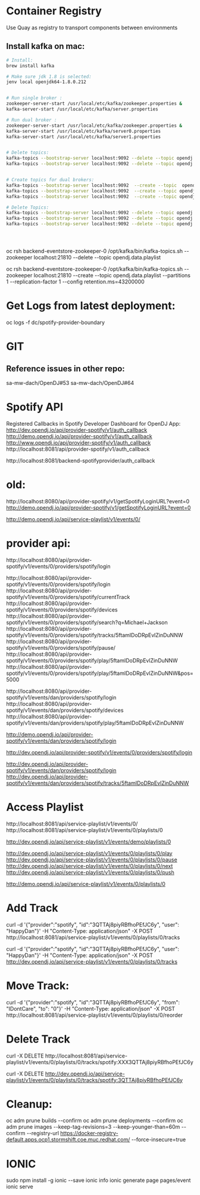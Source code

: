 
# Container Registry
Use Quay as registry to transport components between environments

## Install kafka on mac:
```bash
# Install:
brew install kafka

# Make sure jdk 1.8 is selected:
jenv local openjdk64-1.8.0.212


# Run single broker :
zookeeper-server-start /usr/local/etc/kafka/zookeeper.properties &
kafka-server-start /usr/local/etc/kafka/server.properties

# Run dual broker :
zookeeper-server-start /usr/local/etc/kafka/zookeeper.properties &
kafka-server-start /usr/local/etc/kafka/server0.properties
kafka-server-start /usr/local/etc/kafka/server1.properties


# Delete topics:
kafka-topics --bootstrap-server localhost:9092 --delete --topic opendj.state.provider-spotify
kafka-topics --bootstrap-server localhost:9092 --delete --topic opendj.data.playlist


# Create topics for dual brokers:
kafka-topics --bootstrap-server localhost:9092  --create --topic  opendj.state.provider-spotify --partitions 3 --replication-factor 2 --config retention.ms=43200000
kafka-topics --bootstrap-server localhost:9092  --create --topic opendj.data.event --partitions 3 --replication-factor 2 --config retention.ms=43200000
kafka-topics --bootstrap-server localhost:9092  --create --topic opendj.event.playlist --partitions 3 --replication-factor 2 --config retention.ms=43200000

# Delete Topics:
kafka-topics --bootstrap-server localhost:9092 --delete --topic opendj.state.provider-spotify 
kafka-topics --bootstrap-server localhost:9092 --delete --topic opendj.data.event
kafka-topics --bootstrap-server localhost:9092 --delete --topic opendj.event.playlist





```

oc rsh backend-eventstore-zookeeper-0 /opt/kafka/bin/kafka-topics.sh --zookeeper localhost:21810 --delete --topic opendj.data.playlist

oc rsh backend-eventstore-zookeeper-0 /opt/kafka/bin/kafka-topics.sh --zookeeper localhost:21810 --create --topic opendj.data.playlist --partitions 1 --replication-factor 1 --config retention.ms=43200000




# Get Logs from latest deployment:
oc logs -f dc/spotify-provider-boundary

# GIT
## Reference issues in other repo:
sa-mw-dach/OpenDJ#53
sa-mw-dach/OpenDJ#64


# Spotify API
Registered Callbacks in Spotify Developer Dashboard for OpenDJ App:
http://dev.opendj.io/api/provider-spotify/v1/auth_callback
http://demo.opendj.io/api/provider-spotify/v1/auth_callback
http://www.opendj.io/api/provider-spotify/v1/auth_callback
http://localhost:8081/api/provider-spotify/v1/auth_callback

http://localhost:8081/backend-spotifyprovider/auth_callback


# old:

http://localhost:8080/api/provider-spotify/v1/getSpotifyLoginURL?event=0
http://demo.opendj.io/api/provider-spotify/v1/getSpotifyLoginURL?event=0

http://demo.opendj.io/api/service-playlist/v1/events/0/


# provider api:
http://localhost:8080/api/provider-spotify/v1/events/0/providers/spotify/login



http://localhost:8080/api/provider-spotify/v1/events/0/providers/spotify/login
http://localhost:8080/api/provider-spotify/v1/events/0/providers/spotify/currentTrack
http://localhost:8080/api/provider-spotify/v1/events/0/providers/spotify/devices
http://localhost:8080/api/provider-spotify/v1/events/0/providers/spotify/search?q=Michael+Jackson
http://localhost:8080/api/provider-spotify/v1/events/0/providers/spotify/tracks/5ftamIDoDRpEvlZinDuNNW
http://localhost:8080/api/provider-spotify/v1/events/0/providers/spotify/pause/
http://localhost:8080/api/provider-spotify/v1/events/0/providers/spotify/play/5ftamIDoDRpEvlZinDuNNW
http://localhost:8080/api/provider-spotify/v1/events/0/providers/spotify/play/5ftamIDoDRpEvlZinDuNNW&pos=5000


http://localhost:8080/api/provider-spotify/v1/events/dan/providers/spotify/login
http://localhost:8080/api/provider-spotify/v1/events/dan/providers/spotify/devices
http://localhost:8080/api/provider-spotify/v1/events/dan/providers/spotify/play/5ftamIDoDRpEvlZinDuNNW

http://demo.opendj.io/api/provider-spotify/v1/events/dan/providers/spotify/login


http://dev.opendj.io/api/provider-spotify/v1/events/0/providers/spotify/login

http://dev.opendj.io/api/provider-spotify/v1/events/dan/providers/spotify/login
http://dev.opendj.io/api/provider-spotify/v1/events/dan/providers/spotify/tracks/5ftamIDoDRpEvlZinDuNNW





# Access Playlist
http://localhost:8081/api/service-playlist/v1/events/0/
http://localhost:8081/api/service-playlist/v1/events/0/playlists/0


http://dev.opendj.io/api/service-playlist/v1/events/demo/playlists/0

http://dev.opendj.io/api/service-playlist/v1/events/0/playlists/0/play
http://dev.opendj.io/api/service-playlist/v1/events/0/playlists/0/pause
http://dev.opendj.io/api/service-playlist/v1/events/0/playlists/0/next
http://dev.opendj.io/api/service-playlist/v1/events/0/playlists/0/push

http://demo.opendj.io/api/service-playlist/v1/events/0/playlists/0



# Add Track
curl -d '{"provider":"spotify", "id":"3QTTAj8piyRBfhoPEfJC6y", "user": "HappyDan"}' -H "Content-Type: application/json" -X POST http://localhost:8081/api/service-playlist/v1/events/0/playlists/0/tracks

curl -d '{"provider":"spotify", "id":"3QTTAj8piyRBfhoPEfJC6y", "user": "HappyDan"}' -H "Content-Type: application/json" -X POST http://dev.opendj.io/api/service-playlist/v1/events/0/playlists/0/tracks

# Move Track:
curl -d '{"provider":"spotify", "id":"3QTTAj8piyRBfhoPEfJC6y", "from": "IDontCare", "to": "0"}' -H "Content-Type: application/json" -X POST http://localhost:8081/api/service-playlist/v1/events/0/playlists/0/reorder

# Delete Track
curl -X DELETE http://localhost:8081/api/service-playlist/v1/events/0/playlists/0/tracks/spotify:XXX3QTTAj8piyRBfhoPEfJC6y

curl -X DELETE http://dev.opendj.io/api/service-playlist/v1/events/0/playlists/0/tracks/spotify:3QTTAj8piyRBfhoPEfJC6y


# Cleanup:
oc adm prune builds --confirm
oc adm prune deployments --confirm
oc adm prune images --keep-tag-revisions=3 --keep-younger-than=60m --confirm --registry-url https://docker-registry-default.apps.ocp1.stormshift.coe.muc.redhat.com/  --force-insecure=true


# IONIC
sudo npm install -g ionic --save
ionic info
ionic generate page pages/event
ionic serve


